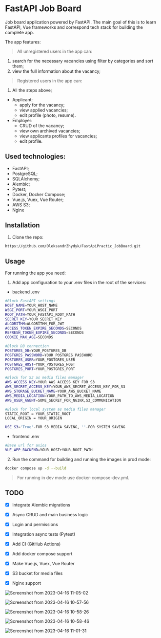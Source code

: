 # FastAPI Job Board

Job board application powered by FastAPI. 
The main goal of this is to learn FastAPI, Vue 
frameworks and correspond tech stack for building the complete app.


The app features:
> All unregistered users in the app can:
1) search for the necessary vacancies using filter by categories and sort them;
2) view the full information about the vacancy;

> Registered users in the app can:
1) All the steps above;
- Applicant:
  - apply for the vacancy;
  - view applied vacancies;
  - edit profile (photo, resume).
- Employer:
  - CRUD of the vacancy;
  - view own archived vacancies;
  - view applicants profiles for vacancies;
  - edit profile.

## Used technologies:
* FastAPI;
* PostgreSQL;
* SQLAlchemy;
* Alembic;
* Pytest;
* Docker, Docker Compose;
* Vue.js, Vuex, Vue Router;
* AWS S3;
* Nginx

## Installation

1. Clone the repo:
```sh
https://github.com/OleksandrZhydyk/FastApiPractic_JobBoard.git
```

## Usage

For running the app you need:

1. Add app configuration to your .env files in the root of the services:
* backend .env
```sh
#Block FastAPI settings
HOST_NAME=YOUR_HOST_NAME
WSGI_PORT=YOUR_WSGI_PORT
ROOT_PATH=YOUR_FASTAPI_ROOT_PATH
SECRET_KEY=YOUR_SECRET_KEY
ALGORITHM=ALGORITHM_FOR_JWT
ACCESS_TOKEN_EXPIRE_SECONDS=SECONDS
REFRESH_TOKEN_EXPIRE_SECONDS=SECONDS
COOKIE_MAX_AGE=SECONDS

#Block DB connection
POSTGRES_DB=YOUR_POSTGRES_DB
POSTGRES_PASSWORD=YOUR_POSTGRES_PASSWORD
POSTGRES_USER=YOUR_POSTGRES_USER
POSTGRES_HOST=YOUR_POSTGRES_HOST
POSTGRES_PORT=YOUR_POSTGRES_PORT

#Block for S3 as media files manager
AWS_ACCESS_KEY=YOUR_AWS_ACCESS_KEY_FOR_S3
AWS_SECRET_ACCESS_KEY=YOUR_AWS_SECRET_ACCESS_KEY_FOR_S3
AWS_STORAGE_BUCKET_NAME=YOUR_AWS_BUCKET_NAME
AWS_MEDIA_LOCATION=YOUR_PATH_TO_AWS_MEDIA_LOCATION
AWS_USER_AGENT=SOME_SECRET_FOR_NGINX,S3_COMMUNICATION

#Block for local system as media files manager
STATIC_ROOT = YOUR_STATIC_ROOT
LOCAL_ORIGIN = YOUR_ORIGIN

USE_S3='True'-FOR_S3_MEDIA_SAVING, ''-FOR_SYSTEM_SAVING
```

* frontend .env
```sh
#Base url for axios
VUE_APP_BACKEND=YOUR_HOST+YOUR_ROOT_PATH
```

2. Run the command for building and running the images in prod mode:
```sh
docker compose up -d --build
```
> For running in dev mode use docker-compose-dev.yml. 


## TODO
- [x] Integrate Alembic migrations
- [x] Async CRUD and main business logic
- [x] Login and permissions 
- [x] Integration async tests (Pytest)
- [x] Add CI (GitHub Actions)
- [x] Add docker compose support
- [x] Make Vue.js, Vuex, Vue Router
- [x] S3 bucket for media files
- [x] Nginx support


![Screenshot from 2023-04-16 11-05-02](https://user-images.githubusercontent.com/108074767/232284619-60cd9383-0106-4686-a247-142c1746fb6e.png)

![Screenshot from 2023-04-16 10-57-56](https://user-images.githubusercontent.com/108074767/232284775-ba8cccfb-82c0-4222-9af2-691d3d9a02fc.png)

![Screenshot from 2023-04-16 10-58-26](https://user-images.githubusercontent.com/108074767/232284996-6a42b9d5-38b9-44f7-8626-4c04616086a8.png)

![Screenshot from 2023-04-16 10-58-46](https://user-images.githubusercontent.com/108074767/232284838-14b4a97e-15de-4745-a8cc-d823b80d3f35.png)

![Screenshot from 2023-04-16 11-01-31](https://user-images.githubusercontent.com/108074767/232285181-d3c913ec-00ed-48d1-a518-3e8e9f9c2b93.png)
